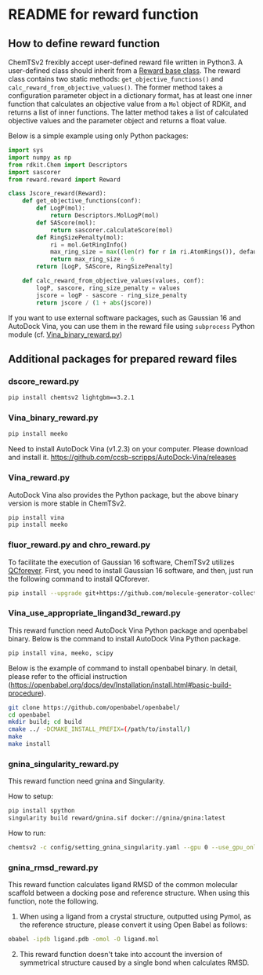 # README for reward function

## How to define reward function

ChemTSv2 frexibly accept user-defined reward file written in Python3.
A user-defined class should inherit from a [Reward base class](./reward.py).
The reward class contains two static methods: `get_objective_functions()` and `calc_reward_from_objective_values()`.
The former method takes a configuration parameter object in a dictionary format, has at least one inner function that calculates an objective value from a `Mol` object of RDKit, and returns a list of inner functions.
The latter method takes a list of calculated objective values and the parameter object and returns a float value.

Below is a simple example using only Python packages:

```python
import sys
import numpy as np
from rdkit.Chem import Descriptors
import sascorer
from reward.reward import Reward

class Jscore_reward(Reward):
    def get_objective_functions(conf):
        def LogP(mol):
            return Descriptors.MolLogP(mol)
        def SAScore(mol):
            return sascorer.calculateScore(mol)
        def RingSizePenalty(mol):
            ri = mol.GetRingInfo()
            max_ring_size = max((len(r) for r in ri.AtomRings()), default=0)
            return max_ring_size - 6
        return [LogP, SAScore, RingSizePenalty]

    def calc_reward_from_objective_values(values, conf):
        logP, sascore, ring_size_penalty = values
        jscore = logP - sascore - ring_size_penalty
        return jscore / (1 + abs(jscore))
```

If you want to use external software packages, such as Gaussian 16 and AutoDock Vina, you can use them in the reward file using `subprocess` Python module (cf. [Vina_binary_reward.py](./Vina_binary_reward.py))

## Additional packages for prepared reward files

### dscore_reward.py

```bash
pip install chemtsv2 lightgbm==3.2.1
```

### Vina_binary_reward.py

```bash
pip install meeko
```

Need to install AutoDock Vina (v1.2.3) on your computer. Please download and install it. https://github.com/ccsb-scripps/AutoDock-Vina/releases

### Vina_reward.py

AutoDock Vina also provides the Python package, but the above binary version is more stable in ChemTSv2.

```bash
pip install vina
pip install meeko 
```

### fluor_reward.py and chro_reward.py

To facilitate the execution of Gaussian 16 software, ChemTSv2 utilizes [QCforever](https://github.com/molecule-generator-collection/QCforever). 
First, you need to install Gaussian 16 software, and then, just run the following command to install QCforever.

```bash
pip install --upgrade git+https://github.com/molecule-generator-collection/QCforever.git
```

### Vina_use_appropriate_lingand3d_reward.py

This reward function need AutoDock Vina Python package and openbabel binary.
Below is the command to install AutoDock Vina Python package.

```bash
pip install vina, meeko, scipy
```

Below is the example of command to install openbabel binary.
In detail, please refer to the official instruction (https://openbabel.org/docs/dev/Installation/install.html#basic-build-procedure).

```bash
git clone https://github.com/openbabel/openbabel/
cd openbabel
mkdir build; cd build
cmake ../ -DCMAKE_INSTALL_PREFIX=(/path/to/install/)
make
make install
```

### gnina_singularity_reward.py

This reward function need gnina and Singularity.

How to setup:

```bash
pip install spython
singularity build reward/gnina.sif docker://gnina/gnina:latest
```

How to run:

```bash
chemtsv2 -c config/setting_gnina_singularity.yaml --gpu 0 --use_gpu_only_reward
```

### gnina_rmsd_reward.py

This reward function calculates ligand RMSD of the common molecular scaffold between a docking pose and reference structure. When using this function, note the following.

1. When using a ligand from a crystal structure, outputted using Pymol, as the reference structure, please convert it using Open Babel as follows:

```bash
obabel -ipdb ligand.pdb -omol -O ligand.mol
```

2. This reward function doesn't take into account the inversion of symmetrical structure caused by a single bond when calculates RMSD.

